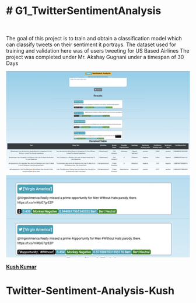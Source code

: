 <strong><h1># G1_TwitterSentimentAnalysis</h1></strong><br>

The goal of this project is to train and obtain a classification model which can classify tweets on their sentiment it portrays.
The dataset used for training and validation here was of users tweeting for US Based Airlines
The project was completed under Mr. Akshay Gugnani under a timespan of 30 Days

![](frontend.png)
![](frontend1.png)

<strong><a href = "https://www.linkedin.com/in/kush-kumar-139084183/">Kush Kumar</a></strong><br>

# Twitter-Sentiment-Analysis-Kush

